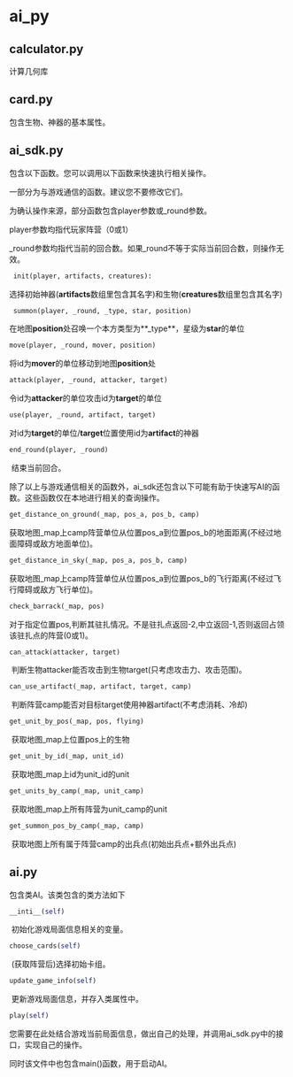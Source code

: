 # ai_py

## calculator.py

计算几何库

## card.py

包含生物、神器的基本属性。


## ai_sdk.py

包含以下函数。您可以调用以下函数来快速执行相关操作。



一部分为与游戏通信的函数。建议您不要修改它们。

为确认操作来源，部分函数包含player参数或\_round参数。

player参数均指代玩家阵营（0或1）

\_round参数均指代当前的回合数。如果\_round不等于实际当前回合数，则操作无效。




```python
 init(player, artifacts, creatures):
```
​		选择初始神器(**artifacts**数组里包含其名字)和生物(**creatures**数组里包含其名字)




```python
 summon(player, _round, _type, star, position)
```
​		在地图**position**处召唤一个本方类型为**\_type**，星级为**star**的单位



```python
move(player, _round, mover, position)
```
​		将id为**mover**的单位移动到地图**position**处




```python
attack(player, _round, attacker, target)
```
​		令id为**attacker**的单位攻击id为**target**的单位



```python
use(player, _round, artifact, target)
```
​		对id为**target**的单位/**target**位置使用id为**artifact**的神器




```python
end_round(player, _round)
```
​		结束当前回合。




除了以上与游戏通信相关的函数外，ai_sdk还包含以下可能有助于快速写AI的函数。这些函数仅在本地进行相关的查询操作。

```python
get_distance_on_ground(_map, pos_a, pos_b, camp)
```
​		获取地图_map上camp阵营单位从位置pos_a到位置pos_b的地面距离(不经过地面障碍或敌方地面单位)。




```python
get_distance_in_sky(_map, pos_a, pos_b, camp)
```
​		获取地图_map上camp阵营单位从位置pos_a到位置pos_b的飞行距离(不经过飞行障碍或敌方飞行单位)。






```python
check_barrack(_map, pos)
```
​		对于指定位置pos,判断其驻扎情况。不是驻扎点返回-2,中立返回-1,否则返回占领该驻扎点的阵营(0或1)。




```python
can_attack(attacker, target)
```
​		判断生物attacker能否攻击到生物target(只考虑攻击力、攻击范围)。




```python
can_use_artifact(_map, artifact, target, camp)
```
​		判断阵营camp能否对目标target使用神器artifact(不考虑消耗、冷却)



```python
get_unit_by_pos(_map, pos, flying)
```
​		获取地图_map上位置pos上的生物

```python
get_unit_by_id(_map, unit_id)
```
​		获取地图_map上id为unit_id的unit



```python
get_units_by_camp(_map, unit_camp)
```
​		获取地图_map上所有阵营为unit_camp的unit




```python
get_summon_pos_by_camp(_map, camp)
```
​		获取地图上所有属于阵营camp的出兵点(初始出兵点+额外出兵点)

## ai.py

包含类AI。该类包含的类方法如下

```python
__inti__(self)
```

​		初始化游戏局面信息相关的变量。




```python
choose_cards(self)
```

​		(获取阵营后)选择初始卡组。



```python
update_game_info(self)
```

​		更新游戏局面信息，并存入类属性中。




```python
play(self)
```

​		您需要在此处结合游戏当前局面信息，做出自己的处理，并调用ai_sdk.py中的接口，实现自己的操作。



同时该文件中也包含main()函数，用于启动AI。
